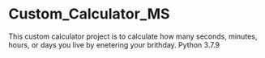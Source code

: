 # Custom_Calculator_MS
This custom calculator project is to calculate how many seconds, minutes, hours, or days you live by enetering your brithday.
Python 3.7.9